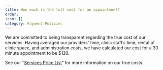 ```yaml
---
title: How much is the full cost for an appointment?
order: 
icon: []
category: Payment Policies
---
```

We are committed to being transparent regarding the true cost of our services. Having averaged our providers' time, clinic staff’s time, rental of clinic space, and administration costs, we have calculated our cost for a 30 minute appointment to be $120.

See our “[Services Price List](hlc-services-price-list.pdf)” for more information on our true costs.